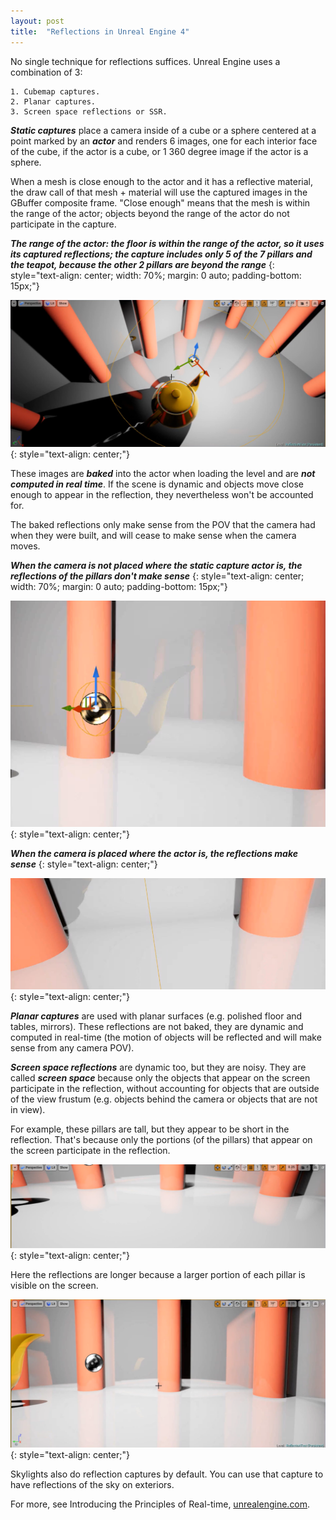 ```yaml
---
layout: post
title:  "Reflections in Unreal Engine 4"
---
```

No single technique for reflections suffices. Unreal Engine uses a combination of 3:

	1. Cubemap captures.
	2. Planar captures.
	3. Screen space reflections or SSR.

***Static captures*** place a camera inside of a cube or a sphere centered at a point marked by an ***actor*** and renders 6 images, one for each interior face of the cube, if the actor is a cube, or 1 360 degree image if the actor is a sphere. 

When a mesh is close enough to the actor and it has a reflective material, the draw call of that mesh + material will use the captured images in the GBuffer composite frame. "Close enough" means that the mesh is within the range of the actor; objects beyond the range of the actor do not participate in the capture.

***The range of the actor: the floor is within the range of the actor, so it uses its captured reflections; the capture includes only 5 of the 7 pillars and the teapot, because the other 2 pillars are beyond the range***
{: style="text-align: center; width: 70%; margin: 0 auto; padding-bottom: 15px;"}

![](/assets/img/blog/2020-05-10-reflections-in-ue4/1.png)
{: style="text-align: center;"}

These images are ***baked*** into the actor when loading the level and are ***not computed in real time***. If the scene is dynamic and objects move close enough to appear in the reflection, they nevertheless won't be accounted for.

The baked reflections only make sense from the POV that the camera had when they were built, and will cease to make sense when the camera moves.

***When the camera is not placed where the static capture actor is, the reflections of the pillars don't make sense***
{: style="text-align: center; width: 70%; margin: 0 auto; padding-bottom: 15px;"}

![](/assets/img/blog/2020-05-10-reflections-in-ue4/2.png)
{: style="text-align: center;"}

***When the camera is placed where the actor is, the reflections make sense***
{: style="text-align: center;"}

![](/assets/img/blog/2020-05-10-reflections-in-ue4/3.png)
{: style="text-align: center;"}

***Planar captures*** are used with planar surfaces (e.g. polished floor and tables, mirrors). These reflections are not baked, they are dynamic and computed in real-time (the motion of objects will be reflected and will make sense from any camera POV).

***Screen space reflections*** are dynamic too, but they are noisy. They are called ***screen space*** because only the objects that appear on the screen participate in the reflection, without accounting for objects that are outside of the view frustum (e.g. objects behind the camera or objects that are not in view).

For example, these pillars are tall, but they appear to be short in the reflection. That's because only the portions (of the pillars) that appear on the screen participate in the reflection.

![](/assets/img/blog/2020-05-10-reflections-in-ue4/4.png)
{: style="text-align: center;"}

Here the reflections are longer because a larger portion of each pillar is visible on the screen.

![](/assets/img/blog/2020-05-10-reflections-in-ue4/5.png)
{: style="text-align: center;"}

Skylights also do reflection captures by default. You can use that capture to have reflections of the sky on exteriors.

For more, see Introducing the Principles of Real-time, [unrealengine.com](https://www.unrealengine.com/en-US/onlinelearning-courses).